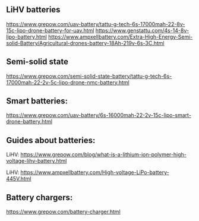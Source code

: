 

## LiHV batteries
https://www.grepow.com/uav-battery/tattu-g-tech-6s-17000mah-22-8v-15c-lipo-drone-battery-for-uav.html
https://www.genstattu.com/4s-14-8v-lipo-battery.html
https://www.ampxellbattery.com/Extra-High-Energy-Semi-solid-Battery/Agricultural-drones-battery-18Ah-219v-6s-3C.html

## Semi-solid state
https://www.grepow.com/semi-solid-state-battery/tattu-g-tech-6s-17000mah-22-2v-5c-lipo-drone-nmc-battery.html

## Smart batteries:
https://www.grepow.com/uav-battery/6s-16000mah-22-2v-15c-lipo-smart-drone-battery.html

## Guides about batteries:
LiHV: https://www.grepow.com/blog/what-is-a-lithium-ion-polymer-high-voltage-lihv-battery.html

LiHV: https://www.ampxellbattery.com/High-voltage-LiPo-battery-445V.html 

## Battery chargers:
https://www.grepow.com/battery-charger.html
